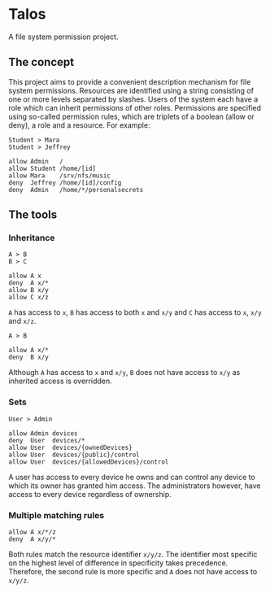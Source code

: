 # Talos
A file system permission project.

## The concept
This project aims to provide a convenient description mechanism for file system permissions. Resources are identified using a string consisting of one or more levels separated by slashes. Users of the system each have a role which can inherit permissions of other roles. Permissions are specified using so-called permission rules, which are triplets of a boolean (allow or deny), a role and a resource. For example: 

```
Student > Mara
Student > Jeffrey

allow Admin   /
allow Student /home/[id]
allow Mara    /srv/nfs/music
deny  Jeffrey /home/[id]/config
deny  Admin   /home/*/personalsecrets
```

## The tools

### Inheritance
```
A > B
B > C

allow A x
deny  A x/*
allow B x/y
allow C x/z
```
`A` has access to `x`, `B` has access to both `x` and `x/y` and `C` has access to `x`, `x/y` and `x/z`.

```
A > B

allow A x/*
deny  B x/y
```
Although `A` has access to `x` and `x/y`, `B` does not have access to `x/y` as inherited access is overridden.

### Sets
```
User > Admin

allow Admin devices
deny  User  devices/*
allow User  devices/{ownedDevices}
allow User  devices/{public}/control
allow User  devices/{allowedDevices}/control
```
A user has access to every device he owns and can control any device to which its owner has granted him access. The administrators however, have access to every device regardless of ownership.

### Multiple matching rules
```
allow A x/*/z
deny  A x/y/*
```
Both rules match the resource identifier `x/y/z`. The identifier most specific on the highest level of difference in specificity takes precedence. Therefore, the second rule is more specific and `A` does not have access to `x/y/z`.
